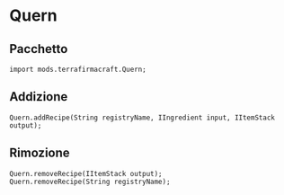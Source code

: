 # Quern

## Pacchetto
```zenscript
import mods.terrafirmacraft.Quern;
```

## Addizione

```zenscript
Quern.addRecipe(String registryName, IIngredient input, IItemStack output);
```

## Rimozione

```zenscript
Quern.removeRecipe(IItemStack output);
Quern.removeRecipe(String registryName);
```